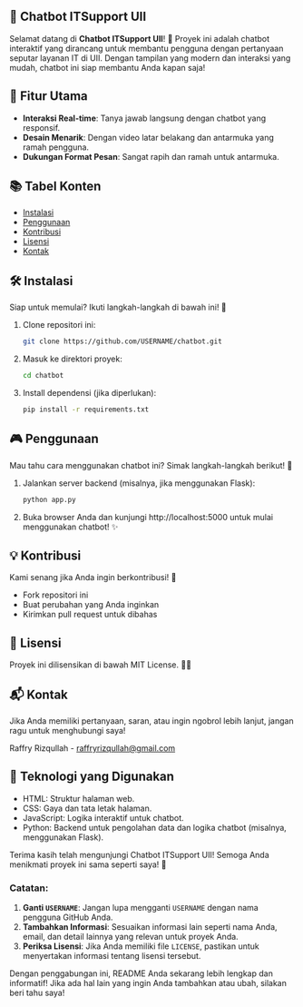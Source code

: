 ## 🤖 Chatbot ITSupport UII

Selamat datang di **Chatbot ITSupport UII**! 🎉 Proyek ini adalah chatbot interaktif yang dirancang untuk membantu pengguna dengan pertanyaan seputar layanan IT di UII. Dengan tampilan yang modern dan interaksi yang mudah, chatbot ini siap membantu Anda kapan saja!

## 🌟 Fitur Utama
- **Interaksi Real-time**: Tanya jawab langsung dengan chatbot yang responsif.
- **Desain Menarik**: Dengan video latar belakang dan antarmuka yang ramah pengguna.
- **Dukungan Format Pesan**: Sangat rapih dan ramah untuk antarmuka.

## 📚 Tabel Konten
- [Instalasi](#instalasi)
- [Penggunaan](#penggunaan)
- [Kontribusi](#kontribusi)
- [Lisensi](#lisensi)
- [Kontak](#kontak)

## 🛠️ Instalasi

Siap untuk memulai? Ikuti langkah-langkah di bawah ini! 🚀

1. Clone repositori ini:
   ```bash
   git clone https://github.com/USERNAME/chatbot.git
   
2. Masuk ke direktori proyek:
   ```bash
   cd chatbot

4. Install dependensi (jika diperlukan):
   ```bash
   pip install -r requirements.txt

## 🎮 Penggunaan
Mau tahu cara menggunakan chatbot ini? Simak langkah-langkah berikut! 📖

1. Jalankan server backend (misalnya, jika menggunakan Flask):
   ```bash
   python app.py

3. Buka browser Anda dan kunjungi http://localhost:5000 untuk mulai menggunakan chatbot! ✨


## 💡 Kontribusi
Kami senang jika Anda ingin berkontribusi! 🤗

- Fork repositori ini
- Buat perubahan yang Anda inginkan
- Kirimkan pull request untuk dibahas

## 📝 Lisensi
Proyek ini dilisensikan di bawah MIT License. 🤞🫣

## 📬 Kontak
Jika Anda memiliki pertanyaan, saran, atau ingin ngobrol lebih lanjut, jangan ragu untuk menghubungi saya!

Raffry Rizqullah - raffryrizqullah@gmail.com

## 🎨 Teknologi yang Digunakan
- HTML: Struktur halaman web.
- CSS: Gaya dan tata letak halaman.
- JavaScript: Logika interaktif untuk chatbot.
- Python: Backend untuk pengolahan data dan logika chatbot (misalnya, menggunakan Flask).








Terima kasih telah mengunjungi Chatbot ITSupport UII! Semoga Anda menikmati proyek ini sama seperti saya! 🎉


### Catatan:
1. **Ganti `USERNAME`**: Jangan lupa mengganti `USERNAME` dengan nama pengguna GitHub Anda.
2. **Tambahkan Informasi**: Sesuaikan informasi lain seperti nama Anda, email, dan detail lainnya yang relevan untuk proyek Anda.
3. **Periksa Lisensi**: Jika Anda memiliki file `LICENSE`, pastikan untuk menyertakan informasi tentang lisensi tersebut.

Dengan penggabungan ini, README Anda sekarang lebih lengkap dan informatif! Jika ada hal lain yang ingin Anda tambahkan atau ubah, silakan beri tahu saya!

